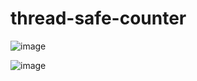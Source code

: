 # thread-safe-counter

![image](https://user-images.githubusercontent.com/68852298/121776546-79113280-cbc8-11eb-960f-9fd3fdf8805e.png)


![image](https://user-images.githubusercontent.com/68852298/121794748-ddbea280-cc45-11eb-833f-af79e0829c6b.png)
